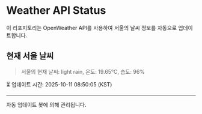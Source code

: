 
# Weather API Status

이 리포지토리는 OpenWeather API를 사용하여 서울의 날씨 정보를 자동으로 업데이트합니다.

## 현재 서울 날씨
> 서울의 현재 날씨: light rain, 온도: 19.65°C, 습도: 96%

⏳ 업데이트 시간: 2025-10-11 08:50:05 (KST)

---
자동 업데이트 봇에 의해 관리됩니다.

